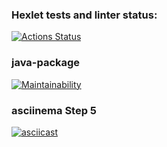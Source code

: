### Hexlet tests and linter status:
[![Actions Status](https://github.com/Alina-Zhdanova/java-project-61/actions/workflows/hexlet-check.yml/badge.svg)](https://github.com/Alina-Zhdanova/java-project-61/actions)

### java-package
[![Maintainability](https://api.codeclimate.com/v1/badges/226ea1e275fc09d192d4/maintainability)](https://codeclimate.com/github/Alina-Zhdanova/java-project-61/maintainability)

### asciinema Step 5
[![asciicast](https://asciinema.org/a/ew8kb7V8N5bY1787zhG8OMKE0.svg)](https://asciinema.org/a/ew8kb7V8N5bY1787zhG8OMKE0)
